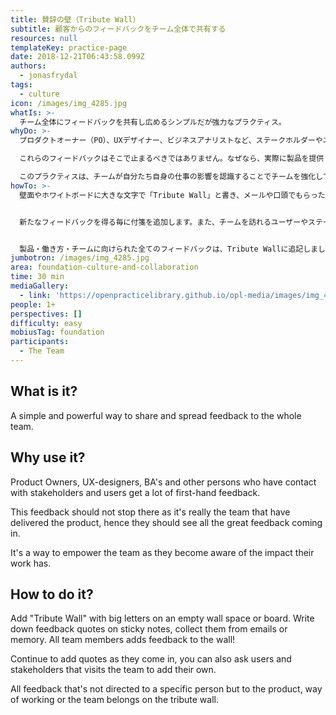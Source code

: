 ```yaml
---
title: 賛辞の壁（Tribute Wall）
subtitle: 顧客からのフィードバックをチーム全体で共有する
resources: null
templateKey: practice-page
date: 2018-12-21T06:43:58.099Z
authors:
  - jonasfrydal
tags:
  - culture
icon: /images/img_4285.jpg
whatIs: >-
  チーム全体にフィードバックを共有し広めるシンプルだが強力なプラクティス。
whyDo: >-
  プロダクトオーナー（PO）、UXデザイナー、ビジネスアナリストなど、ステークホルダーやユーザーと接する人は、第一線で多くのフィードバックを得ています。

  これらのフィードバックはそこで止まるべきではありません。なぜなら、実際に製品を提供しているのはチームであり、チーム全体がフィードバックを受け取るべきなのです。

  このプラクティスは、チームが自分たち自身の仕事の影響を認識することでチームを強化していくプラクティスです。
howTo: >-
  壁面やホワイトボードに大きな文字で「Tribute Wall」と書き、メールや口頭でもらったフィードバックを付箋に書いていきます。フィードバックは皆で追加していきましょう。


  新たなフィードバックを得る毎に付箋を追加します。また、チームを訪れるユーザーやステークホルダーにも、フィードバックを追加してもらいましょう。


  製品・働き方・チームに向けられた全てのフィードバックは、Tribute Wallに追記しましょう。
jumbotron: /images/img_4285.jpg
area: foundation-culture-and-collaboration
time: 30 min
mediaGallery:
  - link: 'https://openpracticelibrary.github.io/opl-media/images/img_4285.jpg'
people: 1+
perspectives: []
difficulty: easy
mobiusTag: foundation
participants:
  - The Team
---
```

## What is it?

A simple and powerful way to share and spread feedback to the whole team.

## Why use it?

Product Owners, UX-designers, BA's and other persons who have contact with stakeholders and users get a lot of first-hand feedback. 

This feedback should not stop there as it's really the team that have delivered the product, hence they should see all the great feedback coming in.

It's a way to empower the team as they become aware of the impact their work has.

## How to do it?

Add "Tribute Wall" with big letters on an empty wall space or board. Write down feedback quotes on sticky notes, collect them from emails or memory. All team members adds feedback to the wall!

Continue to add quotes as they come in, you can also ask users and stakeholders that visits the team to add their own. 

All feedback that's not directed to a specific person but to the product, way of working or the team belongs on the tribute wall.

##
